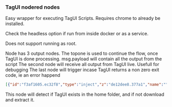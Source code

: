 ### TagUI nodered nodes

Easy wrapper for executing TagUI Scripts. Requires chrome to already be installed.

Check the headless option if run from inside docker or as a service.

Does not support running as root.

Node has 3 output nodes.
The topone is used to continue the flow, once TagUI is done processing. msg.payload will contain all the output from the script
The second node will receive all output from TagUI live. Usefull for debugging
The last node will trigger incase TagUI returns a non zero exit code, ie an error happend

```json
[{"id":"f3af1605.ec32f8","type":"inject","z":"de12dee8.377a1","name":"","props":[{"p":"payload"},{"p":"topic","vt":"str"}],"repeat":"","crontab":"","once":false,"onceDelay":0.1,"topic":"","payload":"","payloadType":"date","x":140,"y":280,"wires":[["7dd22cb.07c64d4"]]},{"id":"7dd22cb.07c64d4","type":"tagui tagui","z":"de12dee8.377a1","name":"","headless":false,"script":"https://www.google.dk/imghp?hl=en&ogbl\ntype q as cute kitten[enter]\nwait 2 sec\nif present('//div[@data-ri=\"0\"]')\n    snap //div[@data-ri=\"0\"] to kitten.png\nelse if present('//table//img')\n    snap //table//img to kitten.png","x":270,"y":280,"wires":[["b70aac26.17577"],[],[]]},{"id":"db71650e.26fae8","type":"image","z":"de12dee8.377a1","name":"","width":"160","data":"payload","dataType":"msg","thumbnail":false,"active":true,"pass":false,"outputs":0,"x":580,"y":260,"wires":[]},{"id":"b70aac26.17577","type":"file in","z":"de12dee8.377a1","name":"","filename":"kitten.png","format":"","chunk":false,"sendError":false,"encoding":"none","x":420,"y":260,"wires":[["db71650e.26fae8"]]}]
```


This node will detect if TagUI exists in the home folder, and if not download and extract it.
